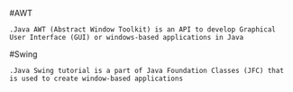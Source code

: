 #AWT

    .Java AWT (Abstract Window Toolkit) is an API to develop Graphical User Interface (GUI) or windows-based applications in Java


#Swing

    .Java Swing tutorial is a part of Java Foundation Classes (JFC) that is used to create window-based applications
